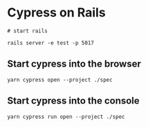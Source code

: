 # Cypress on Rails

```
# start rails

rails server -e test -p 5017
```

## Start cypress into the browser

```
yarn cypress open --project ./spec
```

## Start cypress into the console

```
yarn cypress run open --project ./spec
```
